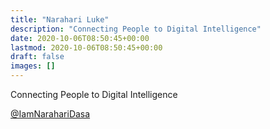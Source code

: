 ```yaml
---
title: "Narahari Luke"
description: "Connecting People to Digital Intelligence"
date: 2020-10-06T08:50:45+00:00
lastmod: 2020-10-06T08:50:45+00:00
draft: false
images: []
---
```


Connecting People to Digital Intelligence

[@IamNarahariDasa](https://twitter.com/IamNarahariDasa)

